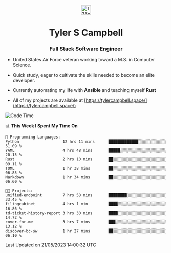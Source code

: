 <p align="center">
<a href="https://www.linkedin.com/in/t36campbell" target="blank"><img align="center" src="https://ik.imagekit.io/t36campbell/Portfolio/linkedin.png.original_m8bbGgPh6.png" alt="t36campbell" height="30" width="30" /></a>
</p>
<h1 align="center">Tyler S Campbell</h1>
<h3 align="center">Full Stack Software Engineer</h3>

* United States Air Force veteran working toward a M.S. in Computer Science.

* Quick study, eager to cultivate the skills needed to become an elite developer.

* Currently automating my life with **Ansible** and teaching myself **Rust**

* All of my projects are available at [https://tylercampbell.space/](https://tylercampbell.space/)

<!--START_SECTION:waka-->
![Code Time](http://img.shields.io/badge/Code%20Time-2%2C507%20hrs%2041%20mins-blue)

📊 **This Week I Spent My Time On** 

```text
💬 Programming Languages: 
Python                   12 hrs 11 mins      █████████████░░░░░░░░░░░░   51.09 % 
YAML                     4 hrs 48 mins       █████░░░░░░░░░░░░░░░░░░░░   20.15 % 
Rust                     2 hrs 10 mins       ██░░░░░░░░░░░░░░░░░░░░░░░   09.11 % 
TOML                     1 hr 38 mins        ██░░░░░░░░░░░░░░░░░░░░░░░   06.85 % 
Markdown                 1 hr 34 mins        ██░░░░░░░░░░░░░░░░░░░░░░░   06.60 % 

🐱‍💻 Projects: 
unified-endpoint         7 hrs 58 mins       ████████░░░░░░░░░░░░░░░░░   33.45 % 
filingcabinet            4 hrs 1 min         ████░░░░░░░░░░░░░░░░░░░░░   16.86 % 
td-ticket-history-report 3 hrs 30 mins       ████░░░░░░░░░░░░░░░░░░░░░   14.72 % 
cover-for-me             3 hrs 7 mins        ███░░░░░░░░░░░░░░░░░░░░░░   13.12 % 
discover-bc-sw           1 hr 27 mins        ██░░░░░░░░░░░░░░░░░░░░░░░   06.10 % 
```


 Last Updated on 21/05/2023 14:00:32 UTC
<!--END_SECTION:waka-->
